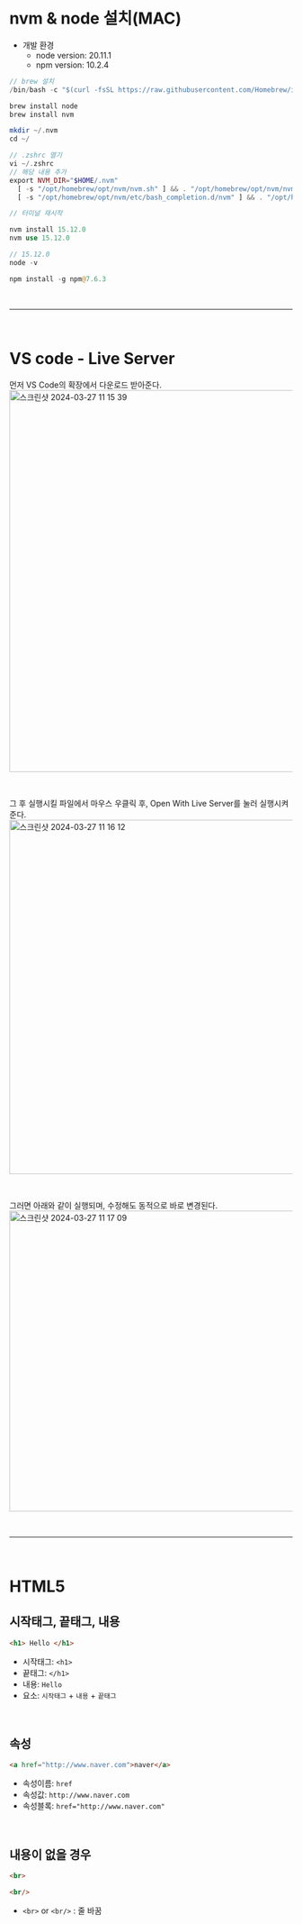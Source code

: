 # nvm & node 설치(MAC)

- 개발 환경
    - node version: 20.11.1
    - npm version: 10.2.4

```php
// brew 설치
/bin/bash -c "$(curl -fsSL https://raw.githubusercontent.com/Homebrew/install/HEAD/install.sh)"

brew install node
brew install nvm

mkdir ~/.nvm
cd ~/

// .zshrc 열기
vi ~/.zshrc
// 해당 내용 추가
export NVM_DIR="$HOME/.nvm"
  [ -s "/opt/homebrew/opt/nvm/nvm.sh" ] && . "/opt/homebrew/opt/nvm/nvm.sh"  # This loads nvm
  [ -s "/opt/homebrew/opt/nvm/etc/bash_completion.d/nvm" ] && . "/opt/homebrew/opt/nvm/etc/bash_completion.d/nvm"  # This loads nvm bash_completion

// 터미널 재시작

nvm install 15.12.0
nvm use 15.12.0

// 15.12.0
node -v

npm install -g npm@7.6.3
```

<br>

---

<br>

# VS code - Live Server
먼저 VS Code의 확장에서 다운로드 받아준다.
<img width="678" alt="스크린샷 2024-03-27 11 15 39" src="https://github.com/hamsangjin/TIL/assets/103736614/3843902c-a8a1-4a5a-bd11-2df66d3fe509">

<br>

그 후 실행시킬 파일에서 마우스 우클릭 후, Open With Live Server를 눌러 실행시켜준다.
<img width="629" alt="스크린샷 2024-03-27 11 16 12" src="https://github.com/hamsangjin/TIL/assets/103736614/587625b6-2dc2-45bf-a2ab-2f061f152abd">

<br>

그러면 아래와 같이 실행되며, 수정해도 동적으로 바로 변경된다.
<img width="534" alt="스크린샷 2024-03-27 11 17 09" src="https://github.com/hamsangjin/TIL/assets/103736614/efbfb99e-dfe0-4e2d-b112-7c2466495c8e">

<br>

---

<br>

# HTML5 

## 시작태그, 끝태그, 내용
```html
<h1> Hello </h1>
```

- 시작태그: `<h1>`
- 끝태그: `</h1>`
- 내용: `Hello`
- 요소: `시작태그` + `내용` + `끝태그`

<br>

## 속성
```html
<a href="http://www.naver.com">naver</a>
```
- 속성이름: `href`
- 속성값: `http://www.naver.com`
- 속성블록: `href="http://www.naver.com"`

<br>

## 내용이 없을 경우
```html
<br>

<br/>
```
- `<br>` or `<br/>` : 줄 바꿈
